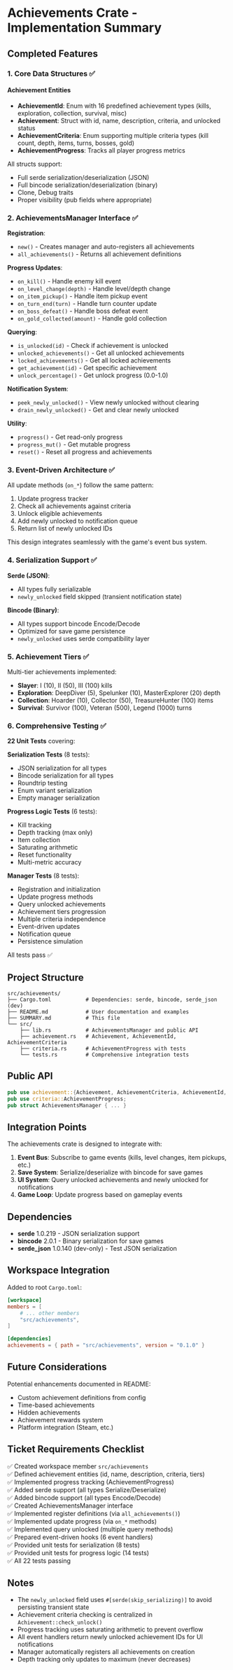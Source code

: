 # Achievements Crate - Implementation Summary

## Completed Features

### 1. Core Data Structures ✅

#### Achievement Entities
- **AchievementId**: Enum with 16 predefined achievement types (kills, exploration, collection, survival, misc)
- **Achievement**: Struct with id, name, description, criteria, and unlocked status
- **AchievementCriteria**: Enum supporting multiple criteria types (kill count, depth, items, turns, bosses, gold)
- **AchievementProgress**: Tracks all player progress metrics

All structs support:
- Full serde serialization/deserialization (JSON)
- Full bincode serialization/deserialization (binary)
- Clone, Debug traits
- Proper visibility (pub fields where appropriate)

### 2. AchievementsManager Interface ✅

**Registration**:
- `new()` - Creates manager and auto-registers all achievements
- `all_achievements()` - Returns all achievement definitions

**Progress Updates**:
- `on_kill()` - Handle enemy kill event
- `on_level_change(depth)` - Handle level/depth change
- `on_item_pickup()` - Handle item pickup event
- `on_turn_end(turn)` - Handle turn counter update
- `on_boss_defeat()` - Handle boss defeat event
- `on_gold_collected(amount)` - Handle gold collection

**Querying**:
- `is_unlocked(id)` - Check if achievement is unlocked
- `unlocked_achievements()` - Get all unlocked achievements
- `locked_achievements()` - Get all locked achievements
- `get_achievement(id)` - Get specific achievement
- `unlock_percentage()` - Get unlock progress (0.0-1.0)

**Notification System**:
- `peek_newly_unlocked()` - View newly unlocked without clearing
- `drain_newly_unlocked()` - Get and clear newly unlocked

**Utility**:
- `progress()` - Get read-only progress
- `progress_mut()` - Get mutable progress
- `reset()` - Reset all progress and achievements

### 3. Event-Driven Architecture ✅

All update methods (`on_*`) follow the same pattern:
1. Update progress tracker
2. Check all achievements against criteria
3. Unlock eligible achievements
4. Add newly unlocked to notification queue
5. Return list of newly unlocked IDs

This design integrates seamlessly with the game's event bus system.

### 4. Serialization Support ✅

**Serde (JSON)**:
- All types fully serializable
- `newly_unlocked` field skipped (transient notification state)

**Bincode (Binary)**:
- All types support bincode Encode/Decode
- Optimized for save game persistence
- `newly_unlocked` uses serde compatibility layer

### 5. Achievement Tiers ✅

Multi-tier achievements implemented:
- **Slayer**: I (10), II (50), III (100) kills
- **Exploration**: DeepDiver (5), Spelunker (10), MasterExplorer (20) depth
- **Collection**: Hoarder (10), Collector (50), TreasureHunter (100) items
- **Survival**: Survivor (100), Veteran (500), Legend (1000) turns

### 6. Comprehensive Testing ✅

**22 Unit Tests** covering:

**Serialization Tests** (8 tests):
- JSON serialization for all types
- Bincode serialization for all types
- Roundtrip testing
- Enum variant serialization
- Empty manager serialization

**Progress Logic Tests** (6 tests):
- Kill tracking
- Depth tracking (max only)
- Item collection
- Saturating arithmetic
- Reset functionality
- Multi-metric accuracy

**Manager Tests** (8 tests):
- Registration and initialization
- Update progress methods
- Query unlocked achievements
- Achievement tiers progression
- Multiple criteria independence
- Event-driven updates
- Notification queue
- Persistence simulation

All tests pass ✅

## Project Structure

```
src/achievements/
├── Cargo.toml           # Dependencies: serde, bincode, serde_json (dev)
├── README.md            # User documentation and examples
├── SUMMARY.md           # This file
└── src/
    ├── lib.rs           # AchievementsManager and public API
    ├── achievement.rs   # Achievement, AchievementId, AchievementCriteria
    ├── criteria.rs      # AchievementProgress with tests
    └── tests.rs         # Comprehensive integration tests
```

## Public API

```rust
pub use achievement::{Achievement, AchievementCriteria, AchievementId, all_achievements};
pub use criteria::AchievementProgress;
pub struct AchievementsManager { ... }
```

## Integration Points

The achievements crate is designed to integrate with:

1. **Event Bus**: Subscribe to game events (kills, level changes, item pickups, etc.)
2. **Save System**: Serialize/deserialize with bincode for save games
3. **UI System**: Query unlocked achievements and newly unlocked for notifications
4. **Game Loop**: Update progress based on gameplay events

## Dependencies

- **serde** 1.0.219 - JSON serialization support
- **bincode** 2.0.1 - Binary serialization for save games
- **serde_json** 1.0.140 (dev-only) - Test JSON serialization

## Workspace Integration

Added to root `Cargo.toml`:
```toml
[workspace]
members = [
    # ... other members
    "src/achievements",
]

[dependencies]
achievements = { path = "src/achievements", version = "0.1.0" }
```

## Future Considerations

Potential enhancements documented in README:
- Custom achievement definitions from config
- Time-based achievements
- Hidden achievements
- Achievement rewards system
- Platform integration (Steam, etc.)

## Ticket Requirements Checklist

✅ Created workspace member `src/achievements`  
✅ Defined achievement entities (id, name, description, criteria, tiers)  
✅ Implemented progress tracking (AchievementProgress)  
✅ Added serde support (all types Serialize/Deserialize)  
✅ Added bincode support (all types Encode/Decode)  
✅ Created AchievementsManager interface  
✅ Implemented register definitions (via `all_achievements()`)  
✅ Implemented update progress (via `on_*` methods)  
✅ Implemented query unlocked (multiple query methods)  
✅ Prepared event-driven hooks (6 event handlers)  
✅ Provided unit tests for serialization (8 tests)  
✅ Provided unit tests for progress logic (14 tests)  
✅ All 22 tests passing  

## Notes

- The `newly_unlocked` field uses `#[serde(skip_serializing)]` to avoid persisting transient state
- Achievement criteria checking is centralized in `Achievement::check_unlock()`
- Progress tracking uses saturating arithmetic to prevent overflow
- All event handlers return newly unlocked achievement IDs for UI notifications
- Manager automatically registers all achievements on creation
- Depth tracking only updates to maximum (never decreases)

